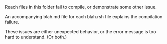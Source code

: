 Reach files in this folder fail to compile, or demonstrate some other issue.

An accompanying blah.md file for each blah.rsh file explains the compilation failure.

These issues are either unexpected behavior,
or the error message is too hard to understand. (Or both.)
